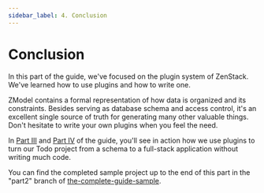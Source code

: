 ```yaml
---
sidebar_label: 4. Conclusion
---
```


# Conclusion

In this part of the guide, we've focused on the plugin system of ZenStack. We've learned how to use plugins and how to write one.

ZModel contains a formal representation of how data is organized and its constraints. Besides serving as database schema and access control, it's an excellent single source of truth for generating many other valuable things. Don't hesitate to write your own plugins when you feel the need.

In [Part III](/docs/the-complete-guide/part3/) and [Part IV](/docs/the-complete-guide/part4/) of the guide, you'll see in action how we use plugins to turn our Todo project from a schema to a full-stack application without writing much code.

You can find the completed sample project up to the end of this part in the "part2" branch of [the-complete-guide-sample](https://github.com/zenstackhq/the-complete-guide-sample/tree/part2).
